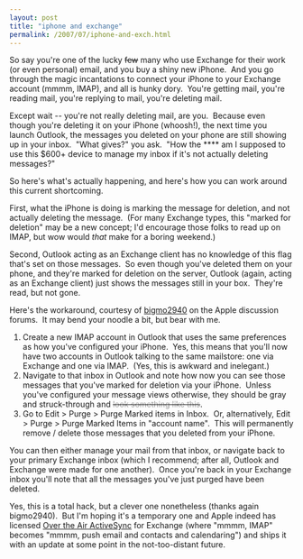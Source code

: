 ```yaml
---
layout: post
title: "iphone and exchange"
permalink: /2007/07/iphone-and-exch.html
---
```


<p>So say you're one of the lucky <del>few</del> many who use Exchange for their work (or even personal) email, and you buy a shiny new iPhone.&nbsp; And you go through the magic incantations to connect your iPhone to your Exchange account (mmmm, IMAP), and all is hunky dory.&nbsp; You're getting mail, you're reading mail, you're replying to mail, you're deleting mail.</p>

<p>Except wait -- you're not really deleting mail, are you.&nbsp; Because even though you're deleting it on your iPhone (whoosh!), the next time you launch Outlook, the messages you deleted on your phone are still showing up in your inbox.&nbsp; &quot;What gives?&quot; you ask.&nbsp; &quot;How the **** am I supposed to use this $600+ device to manage my inbox if it's not actually deleting messages?&quot;</p>

<p>So here's what's actually happening, and here's how you can work around this current shortcoming.&nbsp; </p>


<p>First, what the iPhone is doing is marking the message for deletion,
and not actually deleting the message.&nbsp; (For many Exchange types, this
&quot;marked for deletion&quot; may be a new concept; I'd encourage those folks
to read up on IMAP, but wow would <em>that</em> make for a boring weekend.)&nbsp; </p>

<p>Second, Outlook acting as an Exchange client has no knowledge of
this flag that's set on those messages.&nbsp; So even though you've deleted
them on your phone, and they're marked for deletion on the server,
Outlook (again, acting as an Exchange client) just shows the messages
still in your box.&nbsp; They're read, but not gone.</p>

<p>Here's the workaround, courtesy of <a href="http://discussions.apple.com/profile.jspa?userID=931108">bigmo2940</a> on the Apple discussion forums.&nbsp; It may bend your noodle a bit, but bear with me.</p>

<ol><li>Create a new IMAP account in Outlook that uses the same
preferences as how you've configured your iPhone.&nbsp; Yes, this means that
you'll now have two accounts in Outlook talking to the same mailstore: 
one via Exchange and one via IMAP.&nbsp; (Yes, this is awkward and
inelegant.)</li>

<li>Navigate to that inbox in Outlook and note how now you can see
those messages that you've marked for deletion via your iPhone.&nbsp; Unless
you've configured your message views otherwise, they should be gray and
struck-through and <del><span style="color: #999999;">look something like this</span></del>.</li>

<li>Go to Edit &gt; Purge &gt; Purge Marked items in Inbox.&nbsp; Or,
alternatively, Edit &gt; Purge &gt; Purge Marked Items in &quot;account
name&quot;.&nbsp; This will permanently remove / delete those messages that you
deleted from your iPhone.&nbsp; </li></ol>

<p>You can then either manage your mail from that inbox, or navigate
back to your primary Exchange inbox (which I recommend; after all,
Outlook and Exchange were made for one another).&nbsp; Once you're back in
your Exchange inbox you'll note that all the messages you've just
purged have been deleted.</p>

<p>Yes, this is a total hack, but a clever one nonetheless (thanks
again bigmo2940).&nbsp; But I'm hoping it's a temporary one and Apple indeed
has licensed <a href="http://www.microsoft.com/exchange/evaluation/features/owa_mobile.mspx">Over the Air ActiveSync</a>
for Exchange (where &quot;mmmm, IMAP&quot; becomes &quot;mmmm, push email and contacts
and calendaring&quot;) and ships it with an update at some point in the
not-too-distant future.</p>

<p><script type="text/javascript"><!--
google_ad_client = "pub-3054477741968078";
google_ad_width = 468;
google_ad_height = 60;
google_ad_format = "468x60_as";
google_ad_type = "text";
google_ad_channel = "";
google_color_border = "CCCCCC";
google_color_bg = "FFFFFF";
google_color_link = "0066FF";
google_color_text = "000000";
google_color_url = "999999";
google_ui_features = "rc:6";
//-->
</script>
<script src="https://pagead2.googlesyndication.com/pagead/show_ads.js" type="text/javascript">&nbsp;</script></p>

